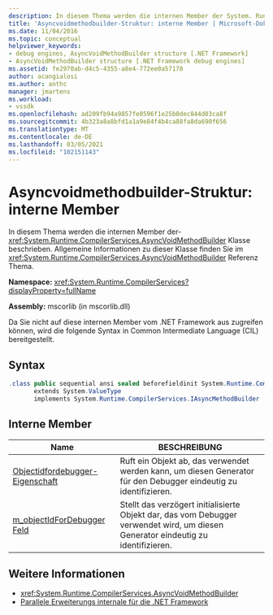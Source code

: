 ```yaml
---
description: In diesem Thema werden die internen Member der System. Runtime. CompilerServices. asyncvoidmethodbuilder-Klasse beschrieben.
title: 'Asyncvoidmethodbuilder-Struktur: interne Member | Microsoft-Dokumentation'
ms.date: 11/04/2016
ms.topic: conceptual
helpviewer_keywords:
- debug engines, AsyncVoidMethodBuilder structure [.NET Framework]
- AsyncVoidMethodBuilder structure [.NET Framework debug engines]
ms.assetid: fe2970ab-d4c5-4355-a8e4-772ee0a57178
author: acangialosi
ms.author: anthc
manager: jmartens
ms.workload:
- vssdk
ms.openlocfilehash: ad209fb94a9857fe0596f1e25b0dec844d03ca8f
ms.sourcegitcommit: 4b323a8a8bfd1a1a9e84f4b4ca88fa8da690f656
ms.translationtype: MT
ms.contentlocale: de-DE
ms.lasthandoff: 03/05/2021
ms.locfileid: "102151143"
---
```

# <a name="asyncvoidmethodbuilder-structure---internal-members"></a>Asyncvoidmethodbuilder-Struktur: interne Member
In diesem Thema werden die internen Member der- <xref:System.Runtime.CompilerServices.AsyncVoidMethodBuilder> Klasse beschrieben. Allgemeine Informationen zu dieser Klasse finden Sie im <xref:System.Runtime.CompilerServices.AsyncVoidMethodBuilder> Referenz Thema.

 **Namespace:** <xref:System.Runtime.CompilerServices?displayProperty=fullName>

 **Assembly:** mscorlib (in mscorlib.dll)

 Da Sie nicht auf diese internen Member vom .NET Framework aus zugreifen können, wird die folgende Syntax in Common Intermediate Language (CIL) bereitgestellt.

## <a name="syntax"></a>Syntax

```csharp
.class public sequential ansi sealed beforefieldinit System.Runtime.CompilerServices.AsyncVoidMethodBuilder
       extends System.ValueType
       implements System.Runtime.CompilerServices.IAsyncMethodBuilder
```

## <a name="internal-members"></a>Interne Member

|Name|BESCHREIBUNG|
|----------|-----------------|
|[Objectidfordebugger-Eigenschaft](../../extensibility/debugger/asyncvoidmethodbuilder-objectidfordebugger-property.md)|Ruft ein Objekt ab, das verwendet werden kann, um diesen Generator für den Debugger eindeutig zu identifizieren.|
|[m_objectIdForDebugger Feld](../../extensibility/debugger/asyncvoidmethodbuilder-m-objectidfordebugger-field.md)|Stellt das verzögert initialisierte Objekt dar, das vom Debugger verwendet wird, um diesen Generator eindeutig zu identifizieren.|

## <a name="see-also"></a>Weitere Informationen
- <xref:System.Runtime.CompilerServices.AsyncVoidMethodBuilder>
- [Parallele Erweiterungs internale für die .NET Framework](../../extensibility/debugger/parallel-extension-internals-for-the-dotnet-framework.md)
